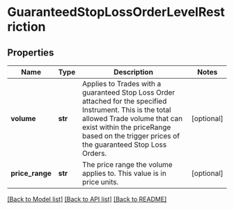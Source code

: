 # GuaranteedStopLossOrderLevelRestriction

## Properties
Name | Type | Description | Notes
------------ | ------------- | ------------- | -------------
**volume** | **str** | Applies to Trades with a guaranteed Stop Loss Order attached for the specified Instrument. This is the total allowed Trade volume that can exist within the priceRange based on the trigger prices of the guaranteed Stop Loss Orders. | [optional] 
**price_range** | **str** | The price range the volume applies to. This value is in price units. | [optional] 

[[Back to Model list]](../README.md#documentation-for-models) [[Back to API list]](../README.md#documentation-for-api-endpoints) [[Back to README]](../README.md)


